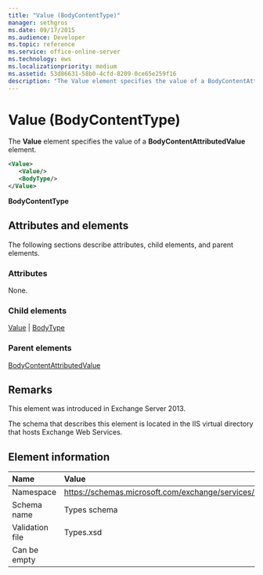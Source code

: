 ```yaml
---
title: "Value (BodyContentType)"
manager: sethgros
ms.date: 09/17/2015
ms.audience: Developer
ms.topic: reference
ms.service: office-online-server
ms.technology: ews
ms.localizationpriority: medium
ms.assetid: 53d86631-58b0-4cfd-8209-0ce65e259f16
description: "The Value element specifies the value of a BodyContentAttributedValue element."
---
```


# Value (BodyContentType)

The **Value** element specifies the value of a **BodyContentAttributedValue** element. 
  
```XML
<Value>
   <Value/>
   <BodyType/>
</Value>
```

**BodyContentType**

## Attributes and elements

The following sections describe attributes, child elements, and parent elements.
  
### Attributes

None.
  
### Child elements

[Value](value.md) | [BodyType](bodytype.md)
  
### Parent elements

[BodyContentAttributedValue](bodycontentattributedvalue.md)
  
## Remarks

This element was introduced in Exchange Server 2013.
  
The schema that describes this element is located in the IIS virtual directory that hosts Exchange Web Services.
  
## Element information

|**Name**|**Value**|
|:-----|:-----|
|Namespace  <br/> |https://schemas.microsoft.com/exchange/services/2006/types  <br/> |
|Schema name  <br/> |Types schema  <br/> |
|Validation file  <br/> |Types.xsd  <br/> |
|Can be empty  <br/> ||
   

